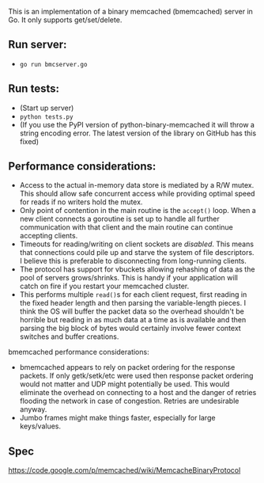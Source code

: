 This is an implementation of a binary memcached (bmemcached) server in Go.
It only supports get/set/delete.

## Run server:
* `go run bmcserver.go`

## Run tests:
* (Start up server)
* `python tests.py`
* (If you use the PyPI version of python-binary-memcached it will throw a string encoding error. The latest version of the library on GitHub has this fixed)

## Performance considerations:
* Access to the actual in-memory data store is mediated by a R/W mutex. This should allow safe concurrent access while providing optimal speed for reads if no writers hold the mutex.
* Only point of contention in the main routine is the `accept()` loop. When a new client connects a goroutine is set up to handle all further communication with that client and the main routine can continue accepting clients.
* Timeouts for reading/writing on client sockets are _disabled_. This means that connections could pile up and starve the system of file descriptors. I believe this is preferable to disconnecting from long-running clients.
* The protocol has support for vbuckets allowing rehashing of data as the pool of servers grows/shrinks. This is handy if your application will catch on fire if you restart your memcached cluster. 
* This performs multiple `read()`s for each client request, first reading in the fixed header length and then parsing the variable-length pieces. I think the OS will buffer the packet data so the overhead shouldn't be horrible but reading in as much data at a time as is available and then parsing the big block of bytes would certainly involve fewer context switches and buffer creations.

bmemcached performance considerations:
* bmemcached appears to rely on packet ordering for the response packets. If only getk/setk/etc were used then response packet ordering would not matter and UDP might potentially be used. This would eliminate the overhead on connecting to a host and the danger of retries flooding the network in case of congestion. Retries are undesirable anyway.
* Jumbo frames might make things faster, especially for large keys/values.

## Spec
https://code.google.com/p/memcached/wiki/MemcacheBinaryProtocol
